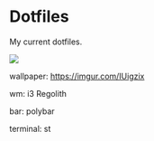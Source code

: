 # Dotfiles
My current dotfiles.

![](https://i.redd.it/zi5lzwhuhxh41.png)

wallpaper: https://imgur.com/IUigzix

wm: i3 Regolith

bar: polybar

terminal: st
